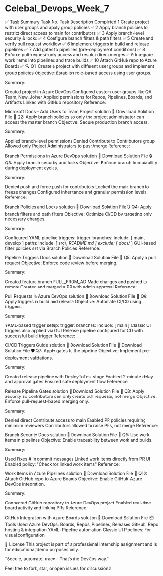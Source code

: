 # Celebal_Devops_Week_7

✅ Task Summary
Task No.	Task Description	Completed
1	Create project with user groups and apply group policies	✅
2	Apply branch policies to restrict direct access to main for contributors	✅
3	Apply branch-level security & locks	✅
4	Configure branch filters & path filters	✅
5	Create and verify pull request workflow	✅
6	Implement triggers in build and release pipelines	✅
7	Add gates to pipelines (pre-deployment conditions)	✅
8	Enforce pull-request-only access and restrict direct merges	✅
9	Integrate work items into pipelines and trace builds	✅
10	Attach GitHub repo to Azure Boards	✅
🔍 Q1: Create a project with different user groups and implement group policies
Objective: Establish role-based access using user groups.



Summary:


Created project in Azure DevOps
Configured custom user groups like QA Team, New_Joiner
Applied permissions for Repos, Pipelines, Boards, and Artifacts
Linked with GitHub repository
Reference:


Microsoft Docs – Add Users to Team Project solution 📎 Download Solution File
🔐 Q2: Apply branch policies so only the project administrator can access the master branch
Objective: Secure production branch access.

Summary:


Applied branch-level permissions
Denied Contribute to Contributors group
Allowed only Project Administrators to push/merge
Reference:

Branch Permissions in Azure DevOps solution 📎 Download Solution File
🔒 Q3: Apply branch security and locks
Objective: Enforce branch immutability during deployment cycles.


Summary:

Denied push and force push for contributors
Locked the main branch to freeze changes
Configured inheritance and granular permission levels
Reference:

Branch Policies and Locks solution 📎 Download Solution File
🔃 Q4: Apply branch filters and path filters
Objective: Optimize CI/CD by targeting only necessary changes.


Summary:

Configured YAML pipeline triggers:
trigger:
  branches:
    include: [ main, develop ]
  paths:
    include: [ src/*, README.md ]
    exclude: [ docs/* ]
GUI-based filter policies set via Branch Policies
Reference:

Pipeline Triggers Docs solution 📎 Download Solution File
🔁 Q5: Apply a pull request
Objective: Enforce code review before merging.


Summary:

Created feature branch PULL_FROM_AD
Made changes and pushed to remote
Created and merged a PR with admin approval
Reference:

Pull Requests in Azure DevOps solution 📎 Download Solution File
🚀 Q6: Apply triggers in build and release
Objective: Automate CI/CD using triggers.


Summary:

YAML-based trigger setup:
trigger:
  branches:
    include: [ main ]
Classic UI triggers also applied via GUI
Release pipeline configured for CD with successful build trigger
Reference:

CI/CD Triggers Guide solution 📎 Download Solution File 📎 Download Solution File
🛡 Q7: Apply gates to the pipeline
Objective: Implement pre-deployment validations.

Summary:


Created release pipeline with DeployToTest stage
Enabled 2-minute delay and approval gates
Ensured safe deployment flow
Reference:

Release Pipeline Gates solution 📎 Download Solution File
🚫 Q8: Apply security so contributors can only create pull requests, not merge
Objective: Enforce pull-request-based merging only.

Summary:


Denied direct Contribute access to main
Enabled PR policies requiring minimum reviewers
Contributors allowed to raise PRs, not merge
Reference:

Branch Security Docs solution 📎 Download Solution File
🔗 Q9: Use work items in pipelines
Objective: Enable traceability between work and builds.

Summary:


Used Fixes #<WorkItemID> in commit messages
Linked work items directly from PR UI
Enabled policy: "Check for linked work items"
Reference:

Work Items in Azure Pipelines solution 📎 Download Solution File
🔄 Q10: Attach GitHub repo to Azure Boards
Objective: Enable GitHub-Azure DevOps integration.

Summary:


Connected GitHub repository to Azure DevOps project
Enabled real-time board activity and linking PRs
Reference:

GitHub Integration with Azure Boards solution 📎 Download Solution File
📦 Tools Used
Azure DevOps: Boards, Repos, Pipelines, Releases
GitHub: Repo hosting & integration
YAML: Pipeline automation
Classic UI Pipelines: For visual configuration

📄 License
This project is part of a professional internship assignment and is for educational/demo purposes only.

"Secure, automate, trace – That’s the DevOps way."

Feel free to fork, star, or open issues for discussions!
